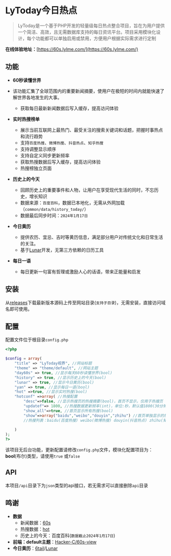# LyToday今日热点

>   LyToday是一个基于PHP开发的轻量级每日热点整合项目，旨在为用户提供一个简洁、高效，且无需数据库支持的每日资讯平台。项目采用模块化设计，每个功能都可以单独启用或禁用，方便用户根据实际需求进行定制

**在线体验地址：**[https://60s.lylme.com/](https://60s.lylme.com/)

## 功能

-   **60秒读懂世界**
-   该功能汇集了全球范围内的重要新闻摘要，使用户在极短的时间内就能快速了解世界各地发生的大事。
    -   获取每日最新新闻数据后写入缓存，提高访问体验

-   **实时热搜榜单**
    -   展示当前互联网上最热门、最受关注的搜索关键词和话题，把握时事热点和流行趋势
    -   支持`百度热搜`、`微博热搜`、`抖音热点`、`知乎热搜`
    -   支持调整显示顺序
    -   支持自定义同步更新频率
    -   获取热搜数据后写入缓存，提高访问体验
    -   热搜榜独立页面


-   **历史上的今天**
    -   回顾历史上的重要事件和人物，让用户在享受现代生活的同时，不忘历史，增长知识
    -   数据来源：`百度百科`，数据已本地化，无需从外网加载（`common/data/history_today/`）
    -   数据最后同步时间：`2024年1月17日`
-   **今日黄历**
    -   提供农历、宜忌、吉时等黄历信息，满足部分用户对传统文化和日常生活的关注。
    -   基于[Lunar](https://github.com/6tail/lunar-php-standalone)开发，无第三方依赖的日历工具
-   **每日一语**

    -   每日更新一句富有哲理或激励人心的话语，带来正能量和启发


## 安装

从[releases](https://github.com/LyLme/LyToday/releases/)下载最新版本源码上传至网站目录(`支持子目录`)，无需安装，直接访问域名即可使用。

## 配置

配置文件位于根目录`config.php`

```php
<?php

$config = array(
    "title" => "LyToday视界", //网站标题
    "theme" => "theme/default", //网站主题
    "day60s" => true, //显示每天60秒读懂世界(bool)
    "history" => true, //显示历史上的今天(bool)
    "lunar" => true, //显示今日黄历(bool)
    "yan" => true, //显示每日一语(bool)
    "hot" =>true, //显示实时热搜(bool)
    "hotconf" =>array( //热搜配置
        "desc"=>false, //显示热搜页的热搜摘要(bool)，首页不显示，仅用于热搜页
        "updatef"=> 1800, //热搜数据更新频率(int)，单位:秒，默认值1800(30分钟)
        "show_all"=>true, //首页显示所有热搜(bool)
        "show"=>array("baidu","weibo","douyin","zhihu") //首页单独显示的热搜(array)，若单独启用某几个时将"show_all"的值修改为：false，若需要调整顺序，直接修改该数字对应项的顺序即可
        //热搜列表：baidu(百度热搜) weibo(微博热搜) douyin(抖音热点) zhihu(知乎热搜)
       
    )
);
?>
```

该项目无后台功能，更新配置请修改`config.php`文件，模块化配置项目为：**bool**(布尔)类型，请使用`true` 或`false`

## API

本项目`/api`目录下为`json`类型的api接口，若无需求可以直接删除`api`目录

## 鸣谢

-   **数据**
    -   新闻数据：[60s](https://cdn.lylme.com/api/60s/)
    -   热搜数据：[hot](https://cdn.lylme.com/api/hot/)
    -   历史上的今天：百度百科(`数据截止2024年1月17日`)
-   **前端：default主题**：[Hacker-C/60s-view](https://github.com/Hacker-C/60s-view)
-   **今日黄历**：[6tail](https://6tail.cn/)/[Lunar](https://6tail.cn/calendar/api.html#overview.html)


